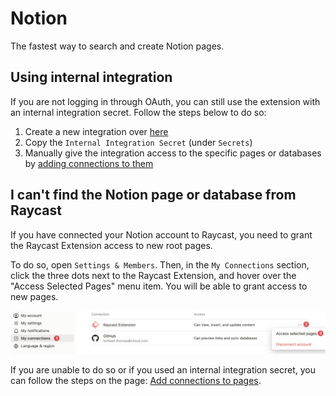 # Notion

The fastest way to search and create Notion pages.

## Using internal integration

If you are not logging in through OAuth, you can still use the extension with an internal integration secret. Follow the steps below to do so:

1. Create a new integration over [here](https://www.notion.so/my-integrations)
2. Copy the `Internal Integration Secret` (under `Secrets`)
3. Manually give the integration access to the specific pages or databases by [adding connections to them](https://www.notion.so/help/add-and-manage-connections-with-the-api#add-connections-to-pages)


## I can't find the Notion page or database from Raycast

If you have connected your Notion account to Raycast, you need to grant the Raycast Extension access to new root pages.

To do so, open `Settings & Members`. Then, in the `My Connections` section, click the three dots next to the Raycast Extension, and hover over the "Access Selected Pages" menu item. You will be able to grant access to new pages.

![Raycast extension access](./media/raycast-extension-access.png)

If you are unable to do so or if you used an internal integration secret, you can follow the steps on the page: [Add connections to pages](https://www.notion.so/help/add-and-manage-connections-with-the-api#add-connections-to-pages).
